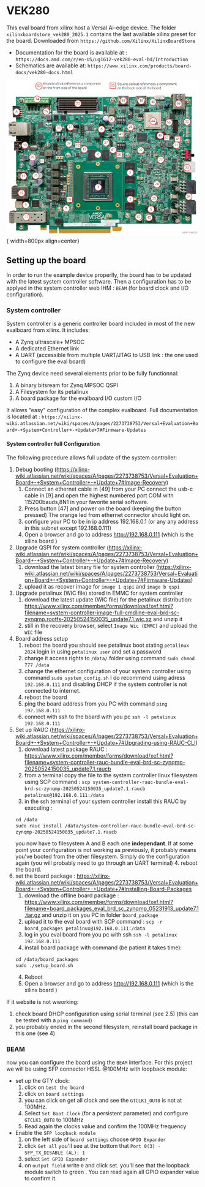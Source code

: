 # VEK280
This eval board from xilinx host a Versal Ai-edge device.
The folder `xilinxboardstore_vek280_2025.1` contains the last available xilinx preset for the board. Downloaded from `https://github.com/Xilinx/XilinxBoardStore`
- Documentation for the board is available at : `https://docs.amd.com/r/en-US/ug1612-vek280-eval-bd/Introduction`
- Schematics are available at: `https://www.xilinx.com/products/board-docs/vek280-docs.html`

![](./assets/srl1677610643156.png){ width=800px align=center}

## Setting up the board
In order to run the example device properlly, the board  has to be updated with the latest system controller software. Then a configuration has to be applyed in the system controller web IHM : `BEAM` (for board clock and I/O configuration).

### System controller
System controller is a generic controller board included  in most of the new evalboard from xilinx. It includes:
- A Zynq ultrascale+ MPSOC 
- A dedicated Ethernet link
- A UART (accessible from multiple UART/JTAG to USB link : the one used to configure the eval board)

The Zynq device need several elements prior to be fully functionnal:
1. A binary bitsream for Zynq MPSOC QSPI
2. A Filesystem for its petalinux
3. A board package for the evalboard I/O custom I/O

It allows "easy" configuration of the complex evalboard.
Full documentation is located at : `https://xilinx-wiki.atlassian.net/wiki/spaces/A/pages/2273738753/Versal+Evaluation+Board+-+System+Controller+-+Update+7#Firmware-Updates`

#### System controller full Configuration
The following procedure allows full update of the system controller:
1. Debug booting (https://xilinx-wiki.atlassian.net/wiki/spaces/A/pages/2273738753/Versal+Evaluation+Board+-+System+Controller+-+Update+7#Image-Recovery)
    1. Connect an ethernet cable in [49] from your PC
       connect the usb-c cable in [9] and open the highest numbered port COM with 115200bauds,8N1 in your favorite serial software.
    2. Press button [47] and power on the board (keeping the button pressed)
       The orange led from ethernet connector should light on.
    3. configure your PC to be in ip address 192.168.0.1 (or any any address in this subnet except 192.168.0.111)
    4. Open a browser and go to address http://192.168.0.111 (which is the xilinx board )
2. Upgrade QSPI for system controller (https://xilinx-wiki.atlassian.net/wiki/spaces/A/pages/2273738753/Versal+Evaluation+Board+-+System+Controller+-+Update+7#Image-Recovery)
    1. download the latest binary file for system controller (https://xilinx-wiki.atlassian.net/wiki/spaces/A/pages/2273738753/Versal+Evaluation+Board+-+System+Controller+-+Update+7#Firmware-Updates)
    2. upload it as recover image for `image 1 qspi` and `image b qspi` 
3. Upgrade petalinux (WIC file) stored in EMMC for system controller 
    1. download the latest update (WIC file) for the petalinux distribution: https://www.xilinx.com/member/forms/download/xef.html?filename=system-controller-image-full-cmdline-eval-brd-sc-zynqmp.rootfs-20250524150035_update7.1.wic.xz  and unzip it
    2. still in the recovery browser, select `Image Wic (EMMC)` and upload the `WIC` file 
4.  Board address setup
    1. reboot the board
       you should see petalinux boot stating `petalinux 2024`
       login in using `petalinux user` and set a password 
    2. change it access rights to `/data/` folder using command `sudo chmod 777 /data`
    3. change the ethernet configuration of your system controller using command `sudo system_config.sh`
       I do recommend using adress `192.168.0.111` and disabling DHCP if the system controller is not connected to internet.
    4. reboot the board
    5. ping the board address from you PC with command `ping 192.168.0.111`
    6. connect with ssh to the board with you pc `ssh -l petalinux 192.168.0.111`
3. Set up RAUC (https://xilinx-wiki.atlassian.net/wiki/spaces/A/pages/2273738753/Versal+Evaluation+Board+-+System+Controller+-+Update+7#Upgrading-using-RAUC-CLI)
    1. download latest package RAUC : https://www.xilinx.com/member/forms/download/xef.html?filename=system-controller-rauc-bundle-eval-brd-sc-zynqmp-20250524150035_update7.1.raucb
    2. from a terminal copy the file to the system controller linux filesystem using SCP command : `scp system-controller-rauc-bundle-eval-brd-sc-zynqmp-20250524150035_update7.1.raucb petalinux@192.168.0.111:/data`
    3. in the ssh terminal of your system controller install this RAUC by executing :
    ``` 
    cd /data
    sudo rauc install /data/system-controller-rauc-bundle-eval-brd-sc-zynqmp-20250524150035_update7.1.raucb 
    ```
    you now have to filesystem A and B each one **independant**.
    If at some point your configuration is not working as previously, it probably means you've booted from the other filesystem. Simply do the configuration again (you will probably need to go through an UART terminal)
    4. reboot the board.
4. set the board package : https://xilinx-wiki.atlassian.net/wiki/spaces/A/pages/2273738753/Versal+Evaluation+Board+-+System+Controller+-+Update+7#Installing-Board-Packages
    1. download the offline board package : https://www.xilinx.com/member/forms/download/xef.html?filename=board_packages_eval_brd_sc_zynqmp_05231913_update7.1.tar.gz and unzip it on you PC in folder `board_package`
    2. upload it to the eval board with SCP command : `scp -r board_packages petalinux@192.168.0.111:/data`
    3. log in you eval board from you pc with ssh `ssh -l petalinux 192.168.0.111`
    4. install board package with command (be patient it takes time):
    ```
    cd /data/board_packages
    sudo ./setup_board.sh 
    ```  
    4. Reboot
    5. Open a browser and go to address http://192.168.0.111 (which is the xilinx board )

If it website is not wworking:
1. check board DHCP configuration using serial terminal (see 2.5) (this can be tested with a `ping command`)
2. you probably ended in the second filesystem, reinstall board package in this one (see 4)  

### BEAM
now you can configure the board using the `BEAM` interface. For this project we will be using SFP connector HSSL @100MHz with loopback module:
- set up the GTY clock:
    1. click on `test the board`
    2. click on `board settings`
    3. you can click on get all clock and see the `GTCLK1_OUT8` is not at 100MHz.
    4. Select `Set Boot Clock` (for a persistent parameter) and configure `GTCLK1_OUT8` to 100MHz
    4. Read again the clocks value and confirm the 100MHz frequency
- Enable the `SFP loopback module`
    1. on the left side of `board settings` choose `GPIO Expander`
    2. click `Get all` 
       you'll see at the bottom that `Port 0(3) - SFP_TX_DISABLE (AL): 1`	
    3. select `Set GPIO Expander` 
    4. on `output field` write `0` and click set.
       you'll see that the loopback module switch to green . You can read again all GPIO expander value to confirm it.